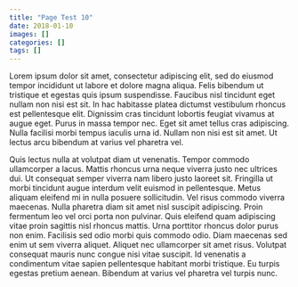 ```yaml
---
title: "Page Test 10"
date: 2018-01-10
images: []
categories: []
tags: []
---
```

Lorem ipsum dolor sit amet, consectetur adipiscing elit, sed do eiusmod tempor incididunt ut labore et dolore magna aliqua. Felis bibendum ut tristique et egestas quis ipsum suspendisse. Faucibus nisl tincidunt eget nullam non nisi est sit. In hac habitasse platea dictumst vestibulum rhoncus est pellentesque elit. Dignissim cras tincidunt lobortis feugiat vivamus at augue eget. Purus in massa tempor nec. Eget sit amet tellus cras adipiscing. Nulla facilisi morbi tempus iaculis urna id. Nullam non nisi est sit amet. Ut lectus arcu bibendum at varius vel pharetra vel.

Quis lectus nulla at volutpat diam ut venenatis. Tempor commodo ullamcorper a lacus. Mattis rhoncus urna neque viverra justo nec ultrices dui. Ut consequat semper viverra nam libero justo laoreet sit. Fringilla ut morbi tincidunt augue interdum velit euismod in pellentesque. Metus aliquam eleifend mi in nulla posuere sollicitudin. Vel risus commodo viverra maecenas. Nulla pharetra diam sit amet nisl suscipit adipiscing. Proin fermentum leo vel orci porta non pulvinar. Quis eleifend quam adipiscing vitae proin sagittis nisl rhoncus mattis. Urna porttitor rhoncus dolor purus non enim. Facilisis sed odio morbi quis commodo odio. Diam maecenas sed enim ut sem viverra aliquet. Aliquet nec ullamcorper sit amet risus. Volutpat consequat mauris nunc congue nisi vitae suscipit. Id venenatis a condimentum vitae sapien pellentesque habitant morbi tristique. Eu turpis egestas pretium aenean. Bibendum at varius vel pharetra vel turpis nunc.